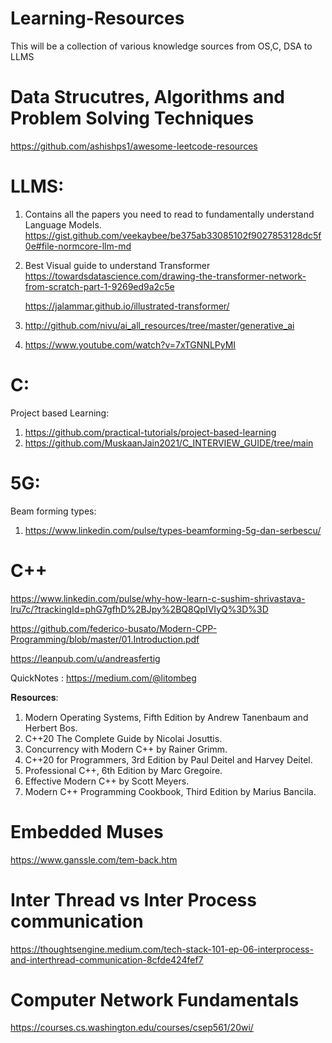 # Learning-Resources
This will be a collection of various knowledge sources from OS,C, DSA to LLMS

# Data Strucutres, Algorithms and Problem Solving Techniques
https://github.com/ashishps1/awesome-leetcode-resources

# LLMS:
1. Contains all the papers you need to read to fundamentally understand Language Models.
    https://gist.github.com/veekaybee/be375ab33085102f9027853128dc5f0e#file-normcore-llm-md
2. Best Visual guide to understand Transformer <br>
   https://towardsdatascience.com/drawing-the-transformer-network-from-scratch-part-1-9269ed9a2c5e

   https://jalammar.github.io/illustrated-transformer/

3. http://github.com/nivu/ai_all_resources/tree/master/generative_ai

4. https://www.youtube.com/watch?v=7xTGNNLPyMI 

# C:
Project based Learning:
1. https://github.com/practical-tutorials/project-based-learning
2. https://github.com/MuskaanJain2021/C_INTERVIEW_GUIDE/tree/main

# 5G:
Beam forming types:
1. https://www.linkedin.com/pulse/types-beamforming-5g-dan-serbescu/


# C++
https://www.linkedin.com/pulse/why-how-learn-c-sushim-shrivastava-lru7c/?trackingId=phG7gfhD%2BJpy%2BQ8QpIVIyQ%3D%3D

https://github.com/federico-busato/Modern-CPP-Programming/blob/master/01.Introduction.pdf

https://leanpub.com/u/andreasfertig

QuickNotes : https://medium.com/@litombeg

𝐑𝐞𝐬𝐨𝐮𝐫𝐜𝐞𝐬:
1. Modern Operating Systems, Fifth Edition by Andrew Tanenbaum and Herbert Bos.
2. C++20 The Complete Guide by Nicolai Josuttis.
3. Concurrency with Modern C++ by Rainer Grimm.
4. C++20 for Programmers, 3rd Edition by Paul Deitel and Harvey Deitel.
5. Professional C++, 6th Edition by Marc Gregoire.
6. Effective Modern C++ by Scott Meyers.
7. Modern C++ Programming Cookbook, Third Edition by Marius Bancila.

# Embedded Muses
https://www.ganssle.com/tem-back.htm

# Inter Thread vs Inter Process communication 
https://thoughtsengine.medium.com/tech-stack-101-ep-06-interprocess-and-interthread-communication-8cfde424fef7

# Computer Network Fundamentals
https://courses.cs.washington.edu/courses/csep561/20wi/
